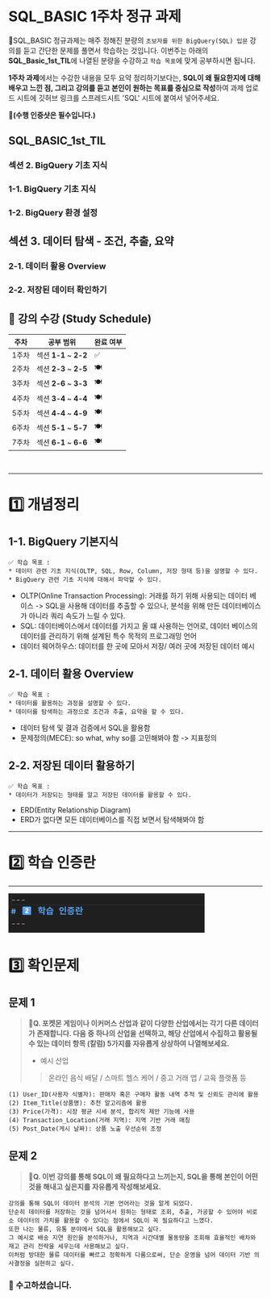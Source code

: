 # SQL_BASIC 1주차 정규 과제 

📌SQL_BASIC 정규과제는 매주 정해진 분량의 `초보자를 위한 BigQuery(SQL) 입문` 강의를 듣고 간단한 문제를 풀면서 학습하는 것입니다. 이번주는 아래의 **SQL_Basic_1st_TIL**에 나열된 분량을 수강하고 `학습 목표`에 맞게 공부하시면 됩니다.

**1주차 과제**에서는 수강한 내용을 모두 요약 정리하기보다는, **SQL이 왜 필요한지에 대해 배우고 느낀 점, 그리고 강의를 듣고 본인이 원하는 목표를 중심으로 작성**하여 과제 업로드 시트에 깃허브 링크를 스프레드시트 'SQL' 시트에 붙여서 넣어주세요. 

**👀(수행 인증샷은 필수입니다.)** 

## SQL_BASIC_1st_TIL

### 섹션 2. BigQuery 기초 지식

### 1-1. BigQuery 기초 지식

### 1-2. BigQuery 환경 설정

## 섹션 3. 데이터 탐색 - 조건, 추출, 요약

### 2-1. 데이터 활용 Overview 

### 2-2. 저장된 데이터 확인하기

## 🏁 강의 수강 (Study Schedule)

| 주차  | 공부 범위              | 완료 여부 |
| ----- | ---------------------- | --------- |
| 1주차 | 섹션 **1-1** ~ **2-2** | ✅         |
| 2주차 | 섹션 **2-3** ~ **2-5** | 🍽️         |
| 3주차 | 섹션 **2-6** ~ **3-3** | 🍽️         |
| 4주차 | 섹션 **3-4** ~ **4-4** | 🍽️         |
| 5주차 | 섹션 **4-4** ~ **4-9** | 🍽️         |
| 6주차 | 섹션 **5-1** ~ **5-7** | 🍽️         |
| 7주차 | 섹션 **6-1** ~ **6-6** | 🍽️         |


<br>

<!-- 여기까진 그대로 둬 주세요-->

---

# 1️⃣ 개념정리 
<!-- 강의 수강 이후에 아래의 학습 목표에 맞게 개념을 자유롭게 정리해주세요.-->
## 1-1. BigQuery 기본지식

~~~
✅ 학습 목표 :
* 데이터 관련 기초 지식(OLTP, SQL, Row, Column, 저장 형태 등)을 설명할 수 있다. 
* BigQuery 관련 기초 지식에 대해서 파악할 수 있다. 
~~~

<!-- 새롭게 배운 내용을 자유롭게 정리해주세요.-->
- OLTP(Online Transaction Processing): 거래를 하기 위해 사용되는 데이터 베이스 -> SQL을 사용해 데이터를 추출할 수 있으나, 분석을 위해 만든 데이터베이스가 아니라 쿼리 속도가 느릴 수 있다. 
- SQL: 데이터베이스에서 데이터를 가지고 올 떄 사용하는 언어로, 데이터 베이스의 데이터를 관리하기 위해 설계된 특수 목적의 프로그래밍 언어
- 데이터 웨어하우스: 데이터를 한 곳에 모아서 저장/ 여러 곳에 저장된 데이터 예시


## 2-1. 데이터 활용 Overview

~~~
✅ 학습 목표 :
* 데이터를 활용하는 과정을 설명할 수 있다.
* 데이터를 탐색하는 과정으로 조건과 추출, 요약을 할 수 있다. 
~~~

<!-- 새롭게 배운 내용을 자유롭게 정리해주세요.-->
- 데이터 탐색 및 결과 검증에서 SQL을 활용함
- 문제정의(MECE): so what, why so를 고민해봐야 함 -> 지표정의



## 2-2. 저장된 데이터 활용하기

~~~
✅ 학습 목표 :
* 데이터가 저장되는 형태를 알고 저장된 데이터를 활용할 수 있다. 
~~~

<!-- 새롭게 배운 내용을 자유롭게 정리해주세요.-->
- ERD(Entity Relationship Diagram)
- ERD가 없다면 모든 데이터베이스를 직접 보면서 탐색해봐야 함


---
# 2️⃣ 학습 인증란
---
![alt text](image.png)

# 3️⃣ 확인문제

## 문제 1

> **🧚Q. 포켓몬 게임이나 이커머스 산업과 같이 다양한 산업에서는 각기 다른 데이터가 존재합니다. 다음 중 하나의 산업을 선택하고, 해당 산업에서 수집하고 활용될 수 있는 데이터 항목 (칼럼) 5가지를 자유롭게 상상하여 나열해보세요.**
>
> - 예시 산업 
>
> >  온라인 음식 배달 / 스마트 헬스 케어 / 중고 거래 앱 / 교육 플랫폼 등 

<!--현실과 데이터 분석의 연결 고리를 상상하고, 데이터를 저장하는 형태를 활용하는 문제입니다. -->

<!--학습한 개념을 활용하여 자유롭게 설명해 보세요. 구체적인 예시를 들어 설명하면 더욱 좋습니다.-->

~~~
(1) User_ID(사용자 식별자): 판매자 혹은 구매자 활동 내역 추적 및 신뢰도 관리에 활용
(2) Item_Title(상품명): 추천 알고리즘에 활용
(3) Price(가격): 시장 평균 시세 분석, 합리적 제안 기능에 사용
(4) Transaction_Location(거래 지역): 지역 기반 거래 매칭
(5) Post_Date(게시 날짜): 상품 노출 우선순위 조정
~~~



## 문제 2

> **🧚Q. 이번 강의를 통해 SQL이 왜 필요하다고 느끼는지, SQL을 통해 본인이 어떤 것을 해내고 싶은지를 자유롭게 작성해보세요.**

~~~
강의를 통해 SQL이 데이터 분석의 기본 언어라는 것을 알게 되었다.
단순히 데이터를 저장하는 것을 넘어서서 원하는 형태로 조회, 추출, 가공할 수 있어야 비로소 데이터의 가치를 활용할 수 있다는 점에서 SQL이 꼭 필요하다고 느꼈다. 
또한 나는 물류, 유통 분야에서 SQL을 활용해보고 싶다. 
그 예시로 배송 지연 원인을 분석하거나, 지역과 시간대별 물동량을 조회해 효율적인 배차와 재고 관리 전략을 세우는데 사용해보고 싶다. 
이처럼 방대한 물류 데이터를 빠르고 정확하게 다룸으로써, 단순 운영을 넘어 데이터 기반 의사결정을 실현하고 싶다. 
~~~



### 🎉 수고하셨습니다.








